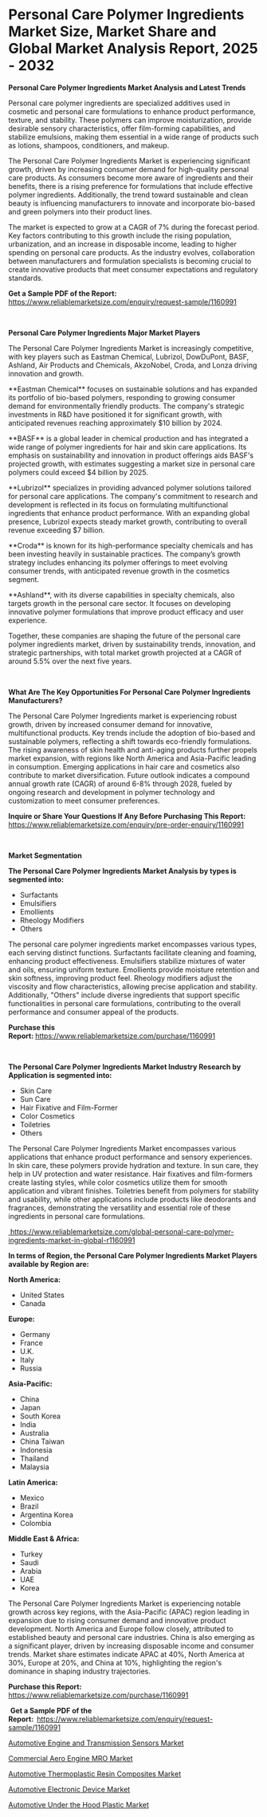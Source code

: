 <p><h1>Personal Care Polymer Ingredients Market Size, Market Share and Global Market Analysis Report, 2025 - 2032</h1></p><p><strong>Personal Care Polymer Ingredients Market Analysis and Latest Trends</strong></p>
<p><p>Personal care polymer ingredients are specialized additives used in cosmetic and personal care formulations to enhance product performance, texture, and stability. These polymers can improve moisturization, provide desirable sensory characteristics, offer film-forming capabilities, and stabilize emulsions, making them essential in a wide range of products such as lotions, shampoos, conditioners, and makeup.</p><p>The Personal Care Polymer Ingredients Market is experiencing significant growth, driven by increasing consumer demand for high-quality personal care products. As consumers become more aware of ingredients and their benefits, there is a rising preference for formulations that include effective polymer ingredients. Additionally, the trend toward sustainable and clean beauty is influencing manufacturers to innovate and incorporate bio-based and green polymers into their product lines.</p><p>The market is expected to grow at a CAGR of 7% during the forecast period. Key factors contributing to this growth include the rising population, urbanization, and an increase in disposable income, leading to higher spending on personal care products. As the industry evolves, collaboration between manufacturers and formulation specialists is becoming crucial to create innovative products that meet consumer expectations and regulatory standards.</p></p>
<p><strong>Get a Sample PDF of the Report:&nbsp;</strong> <a href="https://www.reliablemarketsize.com/enquiry/request-sample/1160991?utm_campaign=2003&utm_medium=2&utm_source=Github&utm_content=ia&utm_term=22032025&utm_id=personal-care-polymer-ingredients">https://www.reliablemarketsize.com/enquiry/request-sample/1160991</a></p>
<p>&nbsp;</p>
<p><strong>Personal Care Polymer Ingredients Major Market Players</strong></p>
<p><p>The Personal Care Polymer Ingredients Market is increasingly competitive, with key players such as Eastman Chemical, Lubrizol, DowDuPont, BASF, Ashland, Air Products and Chemicals, AkzoNobel, Croda, and Lonza driving innovation and growth.</p><p>**Eastman Chemical** focuses on sustainable solutions and has expanded its portfolio of bio-based polymers, responding to growing consumer demand for environmentally friendly products. The company's strategic investments in R&D have positioned it for significant growth, with anticipated revenues reaching approximately $10 billion by 2024.</p><p>**BASF** is a global leader in chemical production and has integrated a wide range of polymer ingredients for hair and skin care applications. Its emphasis on sustainability and innovation in product offerings aids BASF's projected growth, with estimates suggesting a market size in personal care polymers could exceed $4 billion by 2025.</p><p>**Lubrizol** specializes in providing advanced polymer solutions tailored for personal care applications. The company's commitment to research and development is reflected in its focus on formulating multifunctional ingredients that enhance product performance. With an expanding global presence, Lubrizol expects steady market growth, contributing to overall revenue exceeding $7 billion.</p><p>**Croda** is known for its high-performance specialty chemicals and has been investing heavily in sustainable practices. The company’s growth strategy includes enhancing its polymer offerings to meet evolving consumer trends, with anticipated revenue growth in the cosmetics segment.</p><p>**Ashland**, with its diverse capabilities in specialty chemicals, also targets growth in the personal care sector. It focuses on developing innovative polymer formulations that improve product efficacy and user experience.</p><p>Together, these companies are shaping the future of the personal care polymer ingredients market, driven by sustainability trends, innovation, and strategic partnerships, with total market growth projected at a CAGR of around 5.5% over the next five years.</p></p>
<p>&nbsp;</p>
<p><strong>What Are The Key Opportunities For Personal Care Polymer Ingredients Manufacturers?</strong></p>
<p><p>The Personal Care Polymer Ingredients market is experiencing robust growth, driven by increased consumer demand for innovative, multifunctional products. Key trends include the adoption of bio-based and sustainable polymers, reflecting a shift towards eco-friendly formulations. The rising awareness of skin health and anti-aging products further propels market expansion, with regions like North America and Asia-Pacific leading in consumption. Emerging applications in hair care and cosmetics also contribute to market diversification. Future outlook indicates a compound annual growth rate (CAGR) of around 6-8% through 2028, fueled by ongoing research and development in polymer technology and customization to meet consumer preferences.</p></p>
<p><strong>Inquire or Share Your Questions If Any Before Purchasing This Report:</strong> <a href="https://www.reliablemarketsize.com/enquiry/pre-order-enquiry/1160991?utm_campaign=2003&utm_medium=2&utm_source=Github&utm_content=ia&utm_term=22032025&utm_id=personal-care-polymer-ingredients">https://www.reliablemarketsize.com/enquiry/pre-order-enquiry/1160991</a></p>
<p>&nbsp;</p>
<p><strong>Market Segmentation</strong></p>
<p><strong>The Personal Care Polymer Ingredients Market Analysis by types is segmented into:</strong></p>
<p><ul><li>Surfactants</li><li>Emulsifiers</li><li>Emollients</li><li>Rheology Modifiers</li><li>Others</li></ul></p>
<p><p>The personal care polymer ingredients market encompasses various types, each serving distinct functions. Surfactants facilitate cleaning and foaming, enhancing product effectiveness. Emulsifiers stabilize mixtures of water and oils, ensuring uniform texture. Emollients provide moisture retention and skin softness, improving product feel. Rheology modifiers adjust the viscosity and flow characteristics, allowing precise application and stability. Additionally, "Others" include diverse ingredients that support specific functionalities in personal care formulations, contributing to the overall performance and consumer appeal of the products.</p></p>
<p><strong>Purchase this Report:&nbsp;</strong><a href="https://www.reliablemarketsize.com/purchase/1160991?utm_campaign=2003&utm_medium=2&utm_source=Github&utm_content=ia&utm_term=22032025&utm_id=personal-care-polymer-ingredients">https://www.reliablemarketsize.com/purchase/1160991</a></p>
<p>&nbsp;</p>
<p><strong>The Personal Care Polymer Ingredients Market Industry Research by Application is segmented into:</strong></p>
<p><ul><li>Skin Care</li><li>Sun Care</li><li>Hair Fixative and Film-Former</li><li>Color Cosmetics</li><li>Toiletries</li><li>Others</li></ul></p>
<p><p>The Personal Care Polymer Ingredients Market encompasses various applications that enhance product performance and sensory experiences. In skin care, these polymers provide hydration and texture. In sun care, they help in UV protection and water resistance. Hair fixatives and film-formers create lasting styles, while color cosmetics utilize them for smooth application and vibrant finishes. Toiletries benefit from polymers for stability and usability, while other applications include products like deodorants and fragrances, demonstrating the versatility and essential role of these ingredients in personal care formulations.</p></p>
<p><a href="https://www.reliablemarketsize.com/global-personal-care-polymer-ingredients-market-in-global-r1160991?utm_campaign=2003&utm_medium=2&utm_source=Github&utm_content=ia&utm_term=22032025&utm_id=personal-care-polymer-ingredients">&nbsp;https://www.reliablemarketsize.com/global-personal-care-polymer-ingredients-market-in-global-r1160991</a></p>
<p><strong>In terms of Region, the Personal Care Polymer Ingredients Market Players available by Region are:</strong></p>
<p>
    <p> <strong> North America: </strong>
        <ul>
            <li>United States</li>
            <li>Canada</li>
        </ul>
        </p> 
    <p> <strong> Europe: </strong>
        <ul>
            <li>Germany</li>
            <li>France</li>
            <li>U.K.</li>
            <li>Italy</li>
            <li>Russia</li>
        </ul>
        </p> 
    <p> <strong> Asia-Pacific: </strong>
        <ul>
            <li>China</li>
            <li>Japan</li>
            <li>South Korea</li>
            <li>India</li>
            <li>Australia</li>
            <li>China Taiwan</li>
            <li>Indonesia</li>
            <li>Thailand</li>
            <li>Malaysia</li>
        </ul>
        </p> 
    <p> <strong> Latin America: </strong>
        <ul>
            <li>Mexico</li>
            <li>Brazil</li>
            <li>Argentina Korea</li>
            <li>Colombia</li>
        </ul>
        </p> 
    <p> <strong> Middle East & Africa: </strong>
        <ul>
            <li>Turkey</li>
            <li>Saudi</li>
            <li>Arabia</li>
            <li>UAE</li>
            <li>Korea</li>
        </ul>
    </p>
    </p>
<p><p>The Personal Care Polymer Ingredients Market is experiencing notable growth across key regions, with the Asia-Pacific (APAC) region leading in expansion due to rising consumer demand and innovative product development. North America and Europe follow closely, attributed to established beauty and personal care industries. China is also emerging as a significant player, driven by increasing disposable income and consumer trends. Market share estimates indicate APAC at 40%, North America at 30%, Europe at 20%, and China at 10%, highlighting the region's dominance in shaping industry trajectories.</p></p>
<p><strong>Purchase this Report: </strong><a href="https://www.reliablemarketsize.com/purchase/1160991?utm_campaign=2003&utm_medium=2&utm_source=Github&utm_content=ia&utm_term=22032025&utm_id=personal-care-polymer-ingredients">https://www.reliablemarketsize.com/purchase/1160991</a></p>
<p>&nbsp;<strong>Get a Sample PDF of the Report:&nbsp;&nbsp;</strong><a href="https://www.reliablemarketsize.com/enquiry/request-sample/1160991?utm_campaign=2003&utm_medium=2&utm_source=Github&utm_content=ia&utm_term=22032025&utm_id=personal-care-polymer-ingredients">https://www.reliablemarketsize.com/enquiry/request-sample/1160991</a></p>
<p><strong></strong></p>
<p><p><a href="https://github.com/abararybar2x/Market-Research-Report-List-1/blob/main/automotive-engine-and-transmission-sensors-market.md?utm_campaign=2003&utm_medium=2&utm_source=Github&utm_content=ia&utm_term=22032025&utm_id=personal-care-polymer-ingredients">Automotive Engine and Transmission Sensors Market</a></p><p><a href="https://github.com/tandyorandby/Market-Research-Report-List-1/blob/main/commercial-aero-engine-mro-market.md?utm_campaign=2003&utm_medium=2&utm_source=Github&utm_content=ia&utm_term=22032025&utm_id=personal-care-polymer-ingredients">Commercial Aero Engine MRO Market</a></p><p><a href="https://github.com/estaykaleslo/Market-Research-Report-List-1/blob/main/automotive-thermoplastic-resin-composites-market.md?utm_campaign=2003&utm_medium=2&utm_source=Github&utm_content=ia&utm_term=22032025&utm_id=personal-care-polymer-ingredients">Automotive Thermoplastic Resin Composites Market</a></p><p><a href="https://github.com/shamprenadw7/Market-Research-Report-List-1/blob/main/automotive-electronic-device-market.md?utm_campaign=2003&utm_medium=2&utm_source=Github&utm_content=ia&utm_term=22032025&utm_id=personal-care-polymer-ingredients">Automotive Electronic Device Market</a></p><p><a href="https://github.com/parthplagaf6/Market-Research-Report-List-1/blob/main/automotive-under-the-hood-plastic-market.md?utm_campaign=2003&utm_medium=2&utm_source=Github&utm_content=ia&utm_term=22032025&utm_id=personal-care-polymer-ingredients">Automotive Under the Hood Plastic Market</a></p></p>